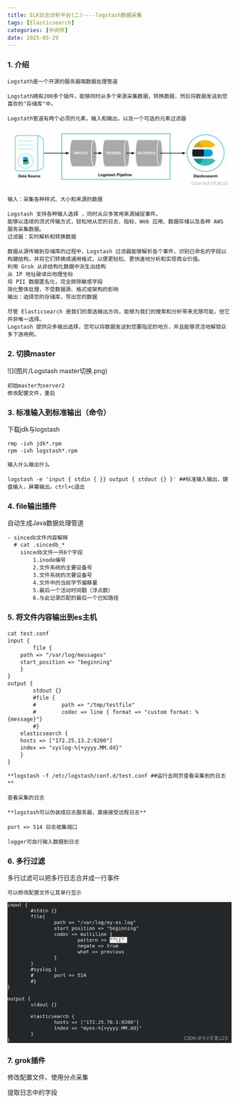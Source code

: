 ```yaml
---
title: ELK日志分析平台(二)----logstash数据采集
tags: [Elasticsearch]
categories: [中间件]
date: 2025-05-29
---
```

### 1. 介绍

```
Logstath是一个开源的服务器端数据处理管道

Logstath拥有200多个插件，能够同时从多个来源采集数据，转换数据，然后将数据发送到您喜欢的"存储库"中。

Logstath管道有两个必须的元素，输入和输出，以及一个可选的元素过滤器
```

![](图片/Logstath.png)

```
输入：采集各种样式、大小和来源的数据

Logstash 支持各种输入选择 ，同时从众多常用来源捕捉事件。
能够以连续的流式传输方式，轻松地从您的日志、指标、Web 应用、数据存储以及各种 AWS 服务采集数据。
过滤器：实时解析和转换数据

数据从源传输到存储库的过程中，Logstash 过滤器能够解析各个事件，识别已命名的字段以构建结构，并将它们转换成通用格式，以便更轻松、更快速地分析和实现商业价值。
利用 Grok 从非结构化数据中派生出结构
从 IP 地址破译出地理坐标
将 PII 数据匿名化，完全排除敏感字段
简化整体处理，不受数据源、格式或架构的影响
输出：选择您的存储库，导出您的数据

尽管 Elasticsearch 是我们的首选输出方向，能够为我们的搜索和分析带来无限可能，但它并非唯一选择。
Logstash 提供众多输出选择，您可以将数据发送到您要指定的地方，并且能够灵活地解锁众多下游用例。
```

### 2. 切换master

![](图片/Logstash master切换.png)

```
初始master为server2 
修改配置文件，重启
```

### 3. 标准输入到标准输出（命令）

下载jdk与logstash

```
rmp -ivh jdk*.rpm
rpm -ivh logstash*.rpm
```

```
输入什么输出什么 

logstash -e 'input { stdin { }} output { stdout {} }' ##标准输入输出，键盘输入，屏幕输出。ctrl+c退出
```

### 4. file输出插件

自动生成Java数据处理管道

```
- sincedb文件内容解释
  # cat .sincedb_*
	sincedb文件一共6个字段
		1.inode编号
		2.文件系统的主要设备号
		3.文件系统的次要设备号
		4.文件中的当前字节偏移量
		5.最后一个活动时间戳（浮点数）
		6.与此记录匹配的最后一个已知路径
```

### 5. 将文件内容输出到es主机

```
cat test.conf 
input {
        file {
 	path => "/var/log/messages"
	start_position => "beginning"
	}
}
output {
     	stdout {}
     	#file {
        #        path => "/tmp/testfile"
        #        codec => line { format => "custom format: %{message}"}
        #}
	elasticsearch {
	hosts => ["172.25.13.2:9200"]
	index => "syslog-%{+yyyy.MM.dd}"
	}
}
```



```
**logstash -f /etc/logstash/conf.d/test.conf ##运行去网页查看采集到的日志**

查看采集的日志

**logstash可以伪装成日志服务器，直接接受远程日志** 

port => 514 日志收集端口

logger可自行输入数据到日志 
```

### 6. 多行过滤

多行过滤可以把多行日志合并成一行事件

```
可以修改配置文件让其单行显示 
```

![](图片/Logstath多行过滤.png)

### 7. grok插件 

修改配置文件、使用分点采集

提取日志中的字段